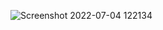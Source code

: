 ![Screenshot 2022-07-04 122134](https://user-images.githubusercontent.com/100269753/177098133-896cdac1-b84f-47a5-9a45-b855c4e67230.png)
